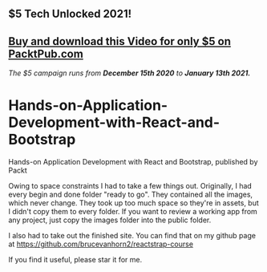 ## $5 Tech Unlocked 2021!
[Buy and download this Video for only $5 on PacktPub.com](https://www.packtpub.com/product/hands-on-application-development-with-react-and-bootstrap-video/9781789531381)
-----
*The $5 campaign         runs from __December 15th 2020__ to __January 13th 2021.__*

# Hands-on-Application-Development-with-React-and-Bootstrap
Hands-on Application Development with React and Bootstrap, published by Packt

Owing to space constraints I had to take a few things out.  Originally, I had every begin and done folder "ready to go".  They contained all the images, which never change.  They took up too much space so they're in assets, but I didn't copy them to every folder.  If you want to review a working app from any project, just copy the images folder into the public folder.

I also had to take out the finished site.  You can find that on my github page at 
https://github.com/brucevanhorn2/reactstrap-course

If you find it useful, please star it for me.